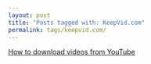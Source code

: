 ```yaml
---
layout: post
title: "Posts tagged with: KeepVid.com"
permalink: tags/keepvid.com/
---
```

[How to download videos from YouTube](/2011/08/how-to-download-videos-from-youtube)
